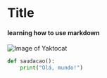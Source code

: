 # Title


#### learning how to use markdown


![Image of Yaktocat](https://octodex.github.com/images/yaktocat.png)


```python
def saudacao():
    print("Olá, mundo!")

